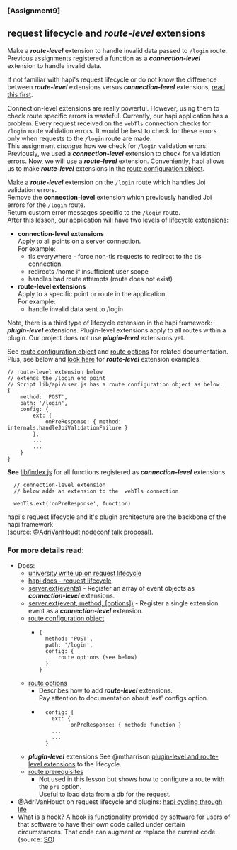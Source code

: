 ### [Assignment9]

## request lifecycle and *route-level* extensions 


Make a ***route-level*** extension to handle invalid data passed to `/login` route.<br/>
Previous assignments registered a function as a ***connection-level*** extension to handle invalid data. 

If not familiar with hapi's request lifecycle or do not know the difference between ***route-level*** 
extensions versus ***connection-level*** extensions, [read this first](../guides/lifecycleBigPicture.md). 


Connection-level extensions are really powerful.  However, using them to check route specific errors is wasteful. 
Currently, our hapi application has a problem. Every request received on the `webTls` connection checks for `/login` route validation errors. 
It would be best to check for these errors only when requests to the `/login` route are made.  
This assignment *changes* how we check for `/login` validation errors.  Previously, we used a ***connection-level*** extension to check for validation errors.
Now, we will use a ***route-level*** extension.  Conveniently, hapi allows us to make ***route-level*** extensions in the [route configuration object](https://hapijs.com/api#route-configuration).<br/>

Make a ***route-level*** extension on the `/login` route which handles Joi validation errors.<br/>
Remove the ******connection-level****** extension which previously handled Joi errors for the `/login` route.<br/>
Return custom error messages specific to the `/login` route.<br/>
After this lesson, our application will have two levels of lifecycle extensions:
* **connection-level extensions**<br/> 
  Apply to all points on a server connection. <br/>
  For example:
  - tls everywhere - force non-tls requests to redirect to the tls connection.
  - redirects /home if insufficient user scope 
  - handles bad route attempts (route does not exist) 
* **route-level extensions**<br/>
  Apply to a specific point or route in the application.<br/>
  For example:
  - handle invalid data sent to /login

Note, there is a third type of lifecycle extension in the hapi framework:
***plugin-level*** extensions. Plugin-level extensions apply to all routes within a plugin.
Our project does not use ***plugin-level*** extensions yet.

See [route configuration object](https://hapijs.com/api#route-configuration) and [route options](https://hapijs.com/api#route-options) for related documentation. 
Plus, see below and [look here](../lib/api/user.js) for ***route-level*** extension examples.<br/>
```
// route-level extension below 
// extends the /login end point
// Script lib/api/user.js has a route configuration object as below.
{
    method: 'POST',
    path: '/login',
    config: {
        ext: {
            onPreResponse: { method: internals.handleJoiValidationFailure }
        },
        ...
        ...
    }
}
```

**See** [lib/index.js](../lib/index.js) for all functions registered as ***connection-level*** extensions.
```
  // connection-level extension 
  // below adds an extension to the  webTls connection

  webTls.ext('onPreResponse', function) 
```


hapi's request lifecycle and it's plugin architecture are the backbone of the hapi framework<br/>
(source: [@AdriVanHoudt nodeconf talk proposal](https://gist.github.com/AdriVanHoudt/562f537ba48301bac76fb3bc42def5b3)).

### For more details read:
- Docs:
  * [university write up on request lifecycle](../guides/lifecycle.md)
  * [hapi docs - request lifecycle](https://hapijs.com/api#request-lifecycle)
  * [server.ext(events)](https://hapijs.com/api#serverextevents) - Register an array of event objects as ***connection-level*** extensions. 
  * [server.ext(event, method, [options])](https://hapijs.com/api#serverextevent-method-options) - Register a single extension event as a ***connection-level*** extension.
  * [route configuration object](https://hapijs.com/api#route-configuration)
    - ```
      {
        method: 'POST',
        path: '/login',
        config: {
            route options (see below)
        }
      }
      ```
  * [route options](https://hapijs.com/api#route-options)
    - Describes how to add ***route-level*** extensions.<br/>
      Pay attention to documentation about 'ext' configs option.
    - ```
        config: {
          ext: {
                onPreResponse: { method: function }
          ...
          ...
        }
      ```
  * ***plugin-level*** extensions See @mtharrison [plugin-level and route-level extensions](https://stackoverflow.com/questions/37424079/how-to-apply-a-hapi-js-plugin-to-specific-routes) to the lifecycle.
  * [route prerequisites](https://hapijs.com/api#route-prerequisites)
    - Not used in this lesson but shows how to configure a route with the `pre` option.<br/>
      Useful to load data from a db for the request.
- @AdriVanHoudt on request lifecycle and plugins: [hapi cycling through life](https://gist.github.com/AdriVanHoudt/562f537ba48301bac76fb3bc42def5b3)<br/>
- What is a hook?
  A hook is functionality provided by software for users of that software to have their own code called under certain circumstances. 
  That code can augment or replace the current code. 
  (source: [SO](https://stackoverflow.com/questions/467557/what-is-meant-by-the-term-hook-in-programming))
